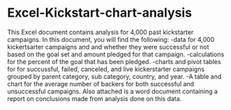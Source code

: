 # Excel-Kickstart-chart-analysis
This Excel document contains analysis for 4,000 past kickstarter campaigns. In this document, you will find the following:
  -data for 4,000 kickertsarter campaigns and and whether they were successful or not based on the goal set and amount pledged for that campaign.
  -calculations for the percent of the goal that has been pledged.
  -charts and pivot tables for for succussful, failed, canceled, and live kickerstarter campaigns grouped by parent category, sub category, country, and year.
  -A table and chart for the average number of backers for both successful and unsuccessful campaigns.
Also attached is a word document containing a report on conclusions made from analysis done on this data.
